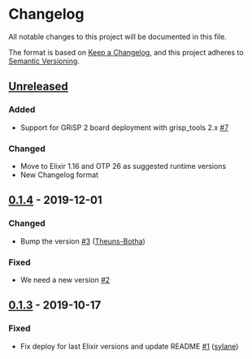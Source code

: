 # Changelog

All notable changes to this project will be documented in this file.

The format is based on [Keep a Changelog](https://keepachangelog.com/en/1.0.0/),
and this project adheres to [Semantic Versioning](https://semver.org/spec/v2.0.0.html).

## [Unreleased]

### Added

- Support for GRiSP 2 board deployment with grisp_tools 2.x [#7](https://github.com/grisp/mix_grisp/pull/7)

### Changed

- Move to Elixir 1.16 and OTP 26 as suggested runtime versions
- New Changelog format

## [0.1.4] - 2019-12-01

### Changed

- Bump the version  [\#3](https://github.com/grisp/mix_grisp/pull/3) ([Theuns-Botha](https://github.com/Theuns-Botha))

### Fixed

- We need a new version [\#2](https://github.com/grisp/mix_grisp/issues/2)

## [0.1.3] - 2019-10-17

### Fixed

- Fix deploy for last Elixir versions and update README [\#1](https://github.com/grisp/mix_grisp/pull/1) ([sylane](https://github.com/sylane))


[unreleased]: https://github.com/grisp/mix_grisp/compare/0.1.4...HEAD
[0.1.4]: https://github.com/grisp/mix_grisp/compare/0.1.3...0.1.4
[0.1.3]: https://github.com/grisp/mix_grisp/compare/b50583ccac82282bb522a67a0fcf1bad8023139e...0.1.3
